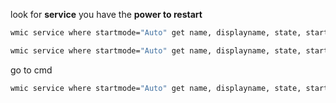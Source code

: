 
look for **service** you have the **power to restart**

```bash
wmic service where startmode="Auto" get name, displayname, state, startmode
```

```sh
wmic service where startmode="Auto" get name, displayname, state, startmode,pathname
```

go to cmd

```sh
wmic service where startmode="Auto" get name, displayname, state, startmode,pathname | findstr /i "auto"
```
